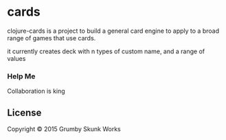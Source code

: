 # cards

clojure-cards is a project to build a general card engine to 
apply to a broad range of games that use cards.

it currently creates deck with n types of custom name, and a range of values

### Help Me

Collaboration is king

## License

Copyright © 2015 Grumby Skunk Works
